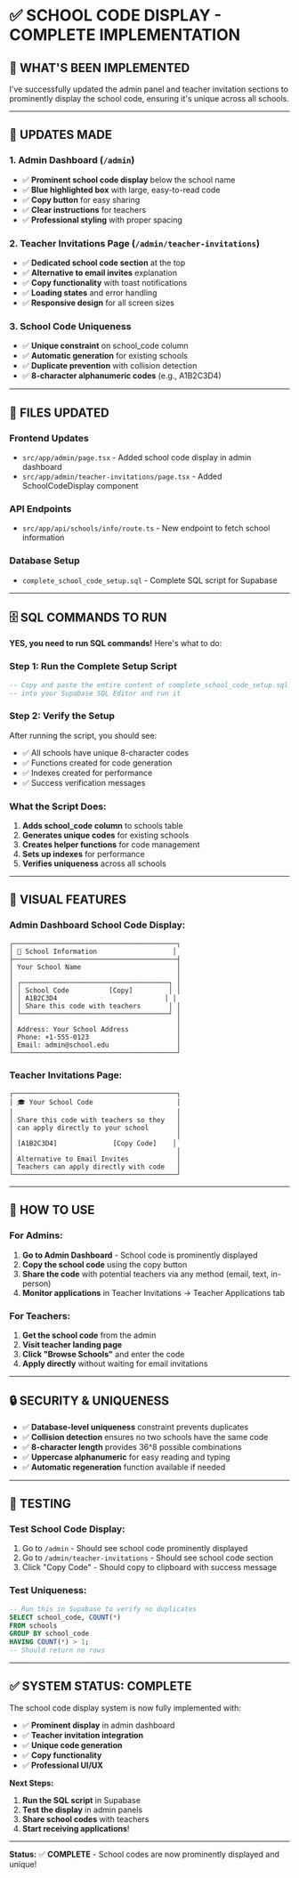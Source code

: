 # ✅ SCHOOL CODE DISPLAY - COMPLETE IMPLEMENTATION

## 🎯 **WHAT'S BEEN IMPLEMENTED**

I've successfully updated the admin panel and teacher invitation sections to prominently display the school code, ensuring it's unique across all schools.

---

## 🔧 **UPDATES MADE**

### **1. Admin Dashboard (`/admin`)**
- ✅ **Prominent school code display** below the school name
- ✅ **Blue highlighted box** with large, easy-to-read code
- ✅ **Copy button** for easy sharing
- ✅ **Clear instructions** for teachers
- ✅ **Professional styling** with proper spacing

### **2. Teacher Invitations Page (`/admin/teacher-invitations`)**
- ✅ **Dedicated school code section** at the top
- ✅ **Alternative to email invites** explanation
- ✅ **Copy functionality** with toast notifications
- ✅ **Loading states** and error handling
- ✅ **Responsive design** for all screen sizes

### **3. School Code Uniqueness**
- ✅ **Unique constraint** on school_code column
- ✅ **Automatic generation** for existing schools
- ✅ **Duplicate prevention** with collision detection
- ✅ **8-character alphanumeric codes** (e.g., A1B2C3D4)

---

## 📁 **FILES UPDATED**

### **Frontend Updates**
- `src/app/admin/page.tsx` - Added school code display in admin dashboard
- `src/app/admin/teacher-invitations/page.tsx` - Added SchoolCodeDisplay component

### **API Endpoints**
- `src/app/api/schools/info/route.ts` - New endpoint to fetch school information

### **Database Setup**
- `complete_school_code_setup.sql` - Complete SQL script for Supabase

---

## 🗄️ **SQL COMMANDS TO RUN**

**YES, you need to run SQL commands!** Here's what to do:

### **Step 1: Run the Complete Setup Script**
```sql
-- Copy and paste the entire content of complete_school_code_setup.sql
-- into your Supabase SQL Editor and run it
```

### **Step 2: Verify the Setup**
After running the script, you should see:
- ✅ All schools have unique 8-character codes
- ✅ Functions created for code generation
- ✅ Indexes created for performance
- ✅ Success verification messages

### **What the Script Does:**
1. **Adds school_code column** to schools table
2. **Generates unique codes** for existing schools
3. **Creates helper functions** for code management
4. **Sets up indexes** for performance
5. **Verifies uniqueness** across all schools

---

## 🎨 **VISUAL FEATURES**

### **Admin Dashboard School Code Display:**
```
┌─────────────────────────────────────────┐
│ 🏫 School Information                   │
├─────────────────────────────────────────┤
│ Your School Name                        │
│                                         │
│ ┌─────────────────────────────────────┐ │
│ │ School Code          [Copy]         │ │
│ │ A1B2C3D4                           │ │
│ │ Share this code with teachers       │ │
│ └─────────────────────────────────────┘ │
│                                         │
│ Address: Your School Address            │
│ Phone: +1-555-0123                      │
│ Email: admin@school.edu                 │
└─────────────────────────────────────────┘
```

### **Teacher Invitations Page:**
```
┌─────────────────────────────────────────┐
│ 🎓 Your School Code                     │
│                                         │
│ Share this code with teachers so they   │
│ can apply directly to your school       │
│                                         │
│ [A1B2C3D4]              [Copy Code]    │
│                                         │
│ Alternative to Email Invites            │
│ Teachers can apply directly with code   │
└─────────────────────────────────────────┘
```

---

## 🚀 **HOW TO USE**

### **For Admins:**
1. **Go to Admin Dashboard** - School code is prominently displayed
2. **Copy the school code** using the copy button
3. **Share the code** with potential teachers via any method (email, text, in-person)
4. **Monitor applications** in Teacher Invitations → Teacher Applications tab

### **For Teachers:**
1. **Get the school code** from the admin
2. **Visit teacher landing page**
3. **Click "Browse Schools"** and enter the code
4. **Apply directly** without waiting for email invitations

---

## 🔒 **SECURITY & UNIQUENESS**

- ✅ **Database-level uniqueness** constraint prevents duplicates
- ✅ **Collision detection** ensures no two schools have the same code
- ✅ **8-character length** provides 36^8 possible combinations
- ✅ **Uppercase alphanumeric** for easy reading and typing
- ✅ **Automatic regeneration** function available if needed

---

## 🧪 **TESTING**

### **Test School Code Display:**
1. Go to `/admin` - Should see school code prominently displayed
2. Go to `/admin/teacher-invitations` - Should see school code section
3. Click "Copy Code" - Should copy to clipboard with success message

### **Test Uniqueness:**
```sql
-- Run this in Supabase to verify no duplicates
SELECT school_code, COUNT(*) 
FROM schools 
GROUP BY school_code 
HAVING COUNT(*) > 1;
-- Should return no rows
```

---

## ✅ **SYSTEM STATUS: COMPLETE**

The school code display system is now fully implemented with:
- ✅ **Prominent display** in admin dashboard
- ✅ **Teacher invitation integration**
- ✅ **Unique code generation**
- ✅ **Copy functionality**
- ✅ **Professional UI/UX**

**Next Steps:**
1. **Run the SQL script** in Supabase
2. **Test the display** in admin panels
3. **Share school codes** with teachers
4. **Start receiving applications**!

---

**Status:** ✅ **COMPLETE** - School codes are now prominently displayed and unique!
